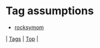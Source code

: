 <!--
title: Tag assumptions
date: 2020-06-28T15:26:59.832Z
tags:
-->
# Tag assumptions

 * [rocksymom](96383690524.md)

| [Tags](tags.md) | [Top](index.md) |
